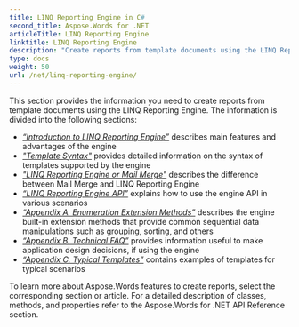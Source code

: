 ```yaml
---
title: LINQ Reporting Engine in C#
second_title: Aspose.Words for .NET
articleTitle: LINQ Reporting Engine
linktitle: LINQ Reporting Engine
description: "Create reports from template documents using the LINQ Reporting Engine in C#. Learn more about the supported features."
type: docs
weight: 50
url: /net/linq-reporting-engine/
---
```


This section provides the information you need to create reports from template documents using the LINQ Reporting Engine. The information is divided into the following sections:

- [*“Introduction to LINQ Reporting Engine”*](https://docs.aspose.com/words/net/introduction-to-linq-reporting-engine/) describes main features and advantages of the engine
- [*"Template Syntax"*](https://docs.aspose.com/words/net/template-syntax/) provides detailed information on the syntax of templates supported by the engine
- [*"LINQ Reporting Engine or Mail Merge"*](https://docs.aspose.com/words/net/linq-reporting-engine-or-mail-merge/) describes the difference between Mail Merge and LINQ Reporting Engine
- [*“LINQ Reporting Engine API”*](https://docs.aspose.com/words/net/linq-reporting-engine-api/) explains how to use the engine API in various scenarios
- [*“Appendix A. Enumeration Extension Methods”*](https://docs.aspose.com/words/net/appendix-a-enumeration-extension-methods/) describes the engine built-in extension methods that provide common sequential data manipulations such as grouping, sorting, and others
- [*“Appendix B. Technical FAQ”*](https://docs.aspose.com/words/net/appendix-b-technical-faq/) provides information useful to make application design decisions, if using the engine
- [*“Appendix C. Typical Templates”*](https://docs.aspose.com/words/net/typical-templates/) contains examples of templates for typical scenarios

To learn more about Aspose.Words features to create reports, select the corresponding section or article. For a detailed description of classes, methods, and properties refer to the Aspose.Words for .NET API Reference section.
